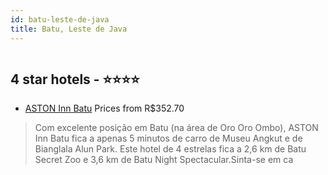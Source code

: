 ```yaml
---
id: batu-leste-de-java
title: Batu, Leste de Java
---
```


<center><img src="https://i.travelapi.com/hotels/26000000/25130000/25124000/25123905/39f6b194_z.jpg" alt="" /></center>


##  4 star hotels - ⭐️⭐️⭐️⭐️

-    [ASTON Inn Batu](https://www.hurb.com/br/aud/https://www.hurb.com/br/hotels/batu/aston-inn-batu-HT-J3LG?cmp=18055) Prices from R$352.70
   > Com excelente posição em Batu (na área de Oro Oro Ombo), ASTON Inn Batu fica a apenas 5 minutos de carro de Museu Angkut e de Bianglala Alun Park.  Este hotel de 4 estrelas fica a 2,6 km de Batu Secret Zoo e 3,6 km de Batu Night Spectacular.Sinta-se em ca
